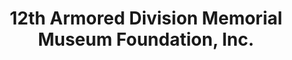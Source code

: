 ---
layout: repo
title: "12th Armored Division Memorial Museum Foundation, Inc."
id: 16352
permalink: repos/16352/
---